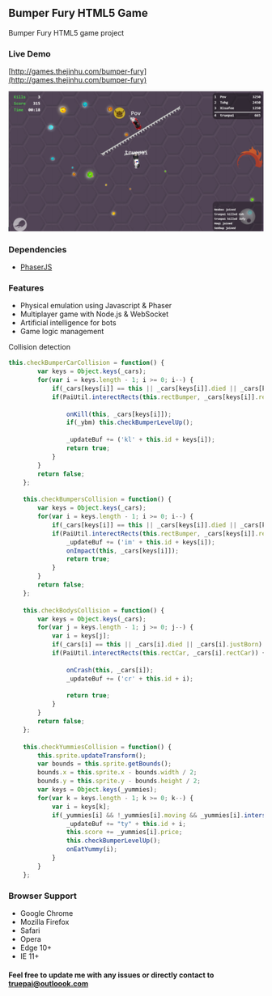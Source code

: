 ## Bumper Fury HTML5 Game

Bumper Fury HTML5 game project

### Live Demo
[http://games.thejinhu.com/bumper-fury](http://games.thejinhu.com/bumper-fury)

![Screenshot](https://raw.githubusercontent.com/TruePai/Bumper-Fury/master/assets/img/Screenshot_29.png)

### Dependencies
* [PhaserJS](http://phaser.io/)


### Features
* Physical emulation using Javascript & Phaser
* Multiplayer game with Node.js & WebSocket
* Artificial intelligence for bots
* Game logic management

Collision detection 
```javascript
this.checkBumperCarCollision = function() {
        var keys = Object.keys(_cars);
        for(var i = keys.length - 1; i >= 0; i--) {
            if(_cars[keys[i]] == this || _cars[keys[i]].died || _cars[keys[i]].justBorn) continue;
            if(PaiUtil.interectRects(this.rectBumper, _cars[keys[i]].rectCar)) {

                onKill(this, _cars[keys[i]]);
                if(_ybm) this.checkBumperLevelUp();

                _updateBuf += ('kl' + this.id + keys[i]);
                return true;
            }
        }
        return false;
    };

    this.checkBumpersCollision = function() {
        var keys = Object.keys(_cars);
        for(var i = keys.length - 1; i >= 0; i--) {
            if(_cars[keys[i]] == this || _cars[keys[i]].died || _cars[keys[i]].justBorn) continue;
            if(PaiUtil.interectRects(this.rectBumper, _cars[keys[i]].rectBumper)) {
                _updateBuf += ('im' + this.id + keys[i]);
                onImpact(this, _cars[keys[i]]);
                return true;
            }
        }
        return false;
    };

    this.checkBodysCollision = function() {
        var keys = Object.keys(_cars);
        for(var j = keys.length - 1; j >= 0; j--) {
            var i = keys[j];
            if(_cars[i] == this || _cars[i].died || _cars[i].justBorn) continue;
            if(PaiUtil.interectRects(this.rectCar, _cars[i].rectCar)) {

                onCrash(this, _cars[i]);
                _updateBuf += ('cr' + this.id + i);

                return true;
            }
        }
        return false;
    };

    this.checkYummiesCollision = function() {
        this.sprite.updateTransform();
        var bounds = this.sprite.getBounds();
        bounds.x = this.sprite.x - bounds.width / 2;
        bounds.y = this.sprite.y - bounds.height / 2;
        var keys = Object.keys(_yummies);
        for(var k = keys.length - 1; k >= 0; k--) {
            var i = keys[k];
            if(_yummies[i] && !_yummies[i].moving && _yummies[i].intersects(bounds)) {
                _updateBuf += "ty" + this.id + i;
                this.score += _yummies[i].price;
                this.checkBumperLevelUp();
                onEatYummy(i);
            }
        }
    };

```


### Browser Support
* Google Chrome
* Mozilla Firefox
* Safari
* Opera
* Edge 10+
* IE 11+


#### Feel free to update me with any issues or directly contact to [truepai@outloook.com](mailto:truepai@outlook.com)

